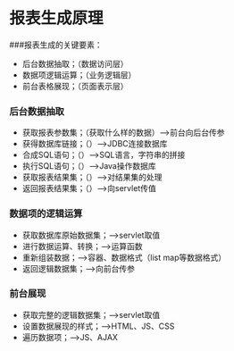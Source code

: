 # 报表生成原理

###报表生成的关键要素：

* 后台数据抽取；（数据访问层）
* 数据项逻辑运算；（业务逻辑层）
* 前台表格展现；（页面表示层）

### 后台数据抽取
* 获取报表参数集；（获取什么样的数据）-->前台向后台传参
* 获得数据库链接；（）-->JDBC连接数据库
* 合成SQL语句；（）-->SQL语言，字符串的拼接
* 执行SQL语句；（）-->Java操作数据库
* 获取报表结果集；（）-->对结果集的处理
* 返回报表结果集；（）-->向servlet传值

### 数据项的逻辑运算
* 获取数据库原始数据集；-->servlet取值
* 进行数据运算、转换；-->运算函数
* 重新组装数据；-->容器、数据格式（list map等数据格式）
* 返回逻辑数据集；-->向前台传参

### 前台展现
* 获取完整的逻辑数据集；-->servlet取值
* 设置数据展现的样式；-->HTML、JS、CSS
* 遍历数据项；-->JS、AJAX
